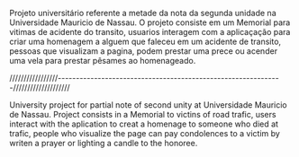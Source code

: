 Projeto universitário referente a metade da nota da segunda unidade na Universidade Mauricio de Nassau.
O projeto consiste em um Memorial para vitimas de acidente do transito, usuarios interagem com a
aplicaçação para criar uma homenagem a alguem que faleceu em um acidente de transito, pessoas que 
visualizam a pagina, podem prestar uma prece ou acender uma vela para prestar pêsames ao homenageado.


/////////////////--------------------------------------------------------------////////////////////


University project for partial note of second unity at Universidade Mauricio de Nassau.
Project consists in a Memorial to victins of road trafic, users interact with the aplication to creat
a homenage to someone who died at trafic, people who visualize the page can pay condolences to a victim by
writen a prayer or lighting a candle to the honoree.
